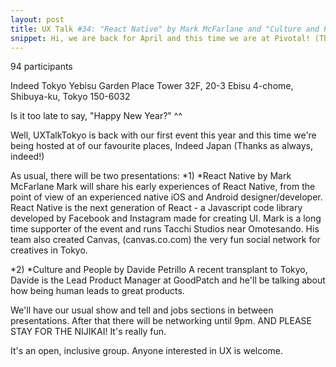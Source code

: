 ```yaml
---
layout: post
title: UX Talk #34: "React Native" by Mark McFarlane and "Culture and People" by Davide Petrillo
snippet: Hi, we are back for April and this time we are at Pivotal! (Thanks, Pivotal Labs!) There will be ...
---
```

94 participants

Indeed Tokyo Yebisu Garden Place Tower 32F, 20-3 Ebisu 4-chome, Shibuya-ku, Tokyo 150-6032

Is it too late to say, "Happy New Year?" ^^

Well, UXTalkTokyo is back with our first event this year and this time we're being hosted at of our favourite places, Indeed Japan (Thanks as always, indeed!)

As usual, there will be two presentations:
*1) *React Native by Mark McFarlane
Mark will share his early experiences of React Native, from the point of view of an experienced native iOS and Android designer/developer. React Native is the next generation of React - a Javascript code library developed by Facebook and Instagram made for creating UI. Mark is a long time supporter of the event and runs Tacchi Studios near Omotesando. His team also created Canvas, (canvas.co.com) the very fun social network for creatives in Tokyo.

*2) *Culture and People by Davide Petrillo
A recent transplant to Tokyo, Davide is the Lead Product Manager at GoodPatch and he'll be talking about how being human leads to great products.

We'll have our usual show and tell and jobs sections in between presentations. After that there will be networking until 9pm. AND PLEASE STAY FOR THE NIJIKAI! It's really fun.

It's an open, inclusive group. Anyone interested in UX is welcome.

